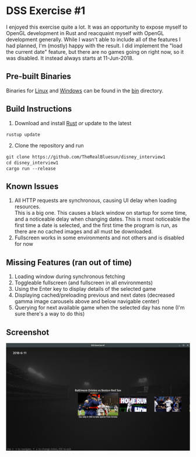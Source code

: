 # DSS Exercise #1
I enjoyed this exercise quite a lot.  It was an opportunity to expose myself to OpenGL development in Rust and reacquaint myself with OpenGL development generally.  While I wasn't able to include all of the features I had planned, I'm (mostly) happy with the result.  I did implement the "load the current date" feature, but there are no games going on right now, so it was disabled.  It instead always starts at 11-Jun-2018.

## Pre-built Binaries
Binaries for [Linux](https://github.com/TheRealBluesun/disney_interview1/raw/master/bin/dss_interview1_linux.tar.gz) and [Windows](https://github.com/TheRealBluesun/disney_interview1/raw/master/bin/dss_interview1_windows.zip) can be found in the [bin](https://github.com/TheRealBluesun/disney_interview1/tree/master/bin) directory.

## Build Instructions
1. Download and install [Rust](https://www.rust-lang.org/tools/install) _or_ update to the latest
```
rustup update
```

2. Clone the repository and run
```
git clone https://github.com/TheRealBluesun/disney_interview1
cd disney_interview1
cargo run --release
```

## Known Issues
1. All HTTP requests are synchronous, causing UI delay when loading resources.  
This is a big one.  This causes a black window on startup for some time, and a noticeable delay when changing dates.  This is most noticeable the first time a date is selected, and the first time the program is run, as there are no cached images and all must be downloaded.
2. Fullscreen works in some environments and not others and is disabled for now


## Missing Features (ran out of time)
1. Loading window during synchronous fetching
2. Toggleable fullscreen (and fullscreen in all environments)
3. Using the Enter key to display details of the selected game
4. Displaying cached/preloading previous and next dates (decreased gamma image carousels above and below navigable center)
5. Querying for next available game when the selected day has none (I'm sure there's a way to do this)

## Screenshot
![Alt text](images/screenshot.png?raw=true "Screenshot")
